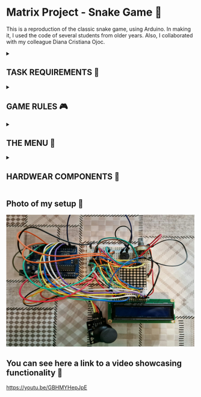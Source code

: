 # Matrix Project - Snake Game 🐍

This is a reproduction of the classic snake game, using Arduino. In making it, I used the code of several students from older years. Also, I collaborated with my colleague Diana Cristiana Ojoc.

<details>
  <summary><h2><b>TASK REQUIREMENTS 📁</b></h2></summary>
  <h3>Menu task</h3>
  Create a menu for your game, emphasis on ‘the game. You should scroll on the LCD with the joystick. The menu should include the following functionality:

  **1. Intro Message** - When  powering  up  the  project,  a  greeting  message should be shown for a few moments.
  
  **2. Should contain roughly the following categories:**
  
  **(a)Start game** - Starts the initial level
    
  **(b)Settings**
    
    - LCD  brightness  control. Save it to eeprom;
        
    - Matrix brightness control. Make sure to display something on the matrix when selecting it. Save it to eeprom.
        
   **(c)About** - Should include details about the creator of the game. At least game name, author and github link or user.
    
  **3. While playing the game** - Display all relevant info (lives, levels, score etc.)
  
  **4. Upon game ending** - Display relevant game info: score, time, lives left etc. Must inform player if he/she beat the highscore. This menu should only be closed by the player, pressing a button.

  <h3>Game requirements</h3>
  
    – Minimal components: an LCD, a joystick, a buzzer and the led matrix;
    
    – You must add basic sounds to the game;
    
    – It must be intuitive and fun to play;
    
    – It must make sense in the current setup;
    
    - It can be a classic snake game, basically where the length of the snake increases in time;
    
    – The ”food” should blink, so as to separate it from the rest of the snake.
</details> 

<details>
  <summary><h2><b>GAME RULES 🎮</b></h2></summary>
  <h3>Game info 💬</h3>
  The objective of the snake is to eat the blinking food 🍕. To start the game, the player has to enter the start game submenu, and then press the button. While playing, the score appears on the LCD. For now, the minigame ends when the score is 10.
  
  <h3>Bugs 🐜</h3>
  <ul>
    <li>The snake does not grow when it eats the blinking food.</li>
    <li>When accessing the 'LCD bright' option, it does not work, meaning you cannot adjust the LCD brightness. </li>
    <li>You cannot mute the game sound, even though there is an on/off option in the menu.</li>
    <li>At the end of the game, the score is displayed for 5 seconds, and it cannot be closed by the player pressing the button.</li>
    <li>There's no highscore. At the end of the game, only displays your score.</li>
  </ul>
</details> 

<details>
  <summary><h2><b>THE MENU 📒</b></h2></summary>
  
  You can move through the menu using the joystick up and down. To enter an option move the joystick to the right and to exit an option move the joystick to the left. Same for the submenu. While scrolling through the menu, a visual representation of the current item is displayed on the matrix.
  
  <h3>Main meniu 📋</h3>
    <ul>
      <li>Start game</li>
      <li>Settings</li>
      <li>How to play</li>
      <li>About</li>
    </ul> 
    
  <h3>Settings submenu 🔧</h3>
    <ul>
      <li>LCD bright</li>
      <li>Matrix bright</li>
      <li>Sounds</li>
    </ul> 
</details> 

<details>
  <summary><h2><b>HARDWEAR COMPONENTS 🔌</b></h2></summary>
<ol>
  <li>16x2 LCD</li>
  <li>1 8x8 led matrix</li>
  <li>MAX7219 driver</li>
  <li>joystick</li>
  <li>buzzer</li>
  <li>potentiometer (for controlling the LCD contrast)
</ol>  
</details> 

## Photo of my setup 📸

<img src="https://github.com/RuxiC/Matrix_Project_Snake_Game/blob/main/Matrix_Project/matrix_game.jpeg?raw=true" alt="A photo of my setup" width="500" height="350">

## You can see here a link to a video showcasing functionality 🎥

https://youtu.be/GBHMYHepJpE 
